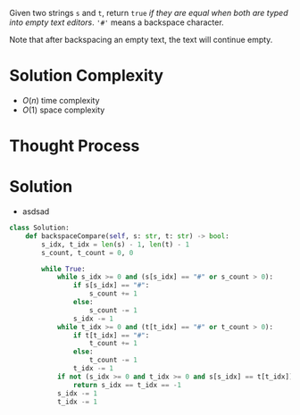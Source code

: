 Given two strings `s` and `t`, return `true` _if they are equal when both are typed into empty text editors_. `'#'` means a backspace character.

Note that after backspacing an empty text, the text will continue empty.
# Solution Complexity
- $O(n)$ time complexity
- $O(1)$ space complexity
# Thought Process
# Solution
- asdsad
```Python
class Solution:
	def backspaceCompare(self, s: str, t: str) -> bool:
		s_idx, t_idx = len(s) - 1, len(t) - 1
		s_count, t_count = 0, 0

		while True:
			while s_idx >= 0 and (s[s_idx] == "#" or s_count > 0):
				if s[s_idx] == "#":
					s_count += 1
				else:
					s_count -= 1
				s_idx -= 1
			while t_idx >= 0 and (t[t_idx] == "#" or t_count > 0):
				if t[t_idx] == "#":
					t_count += 1
				else:
					t_count -= 1
				t_idx -= 1
			if not (s_idx >= 0 and t_idx >= 0 and s[s_idx] == t[t_idx]):
				return s_idx == t_idx == -1
			s_idx -= 1
			t_idx -= 1
```
